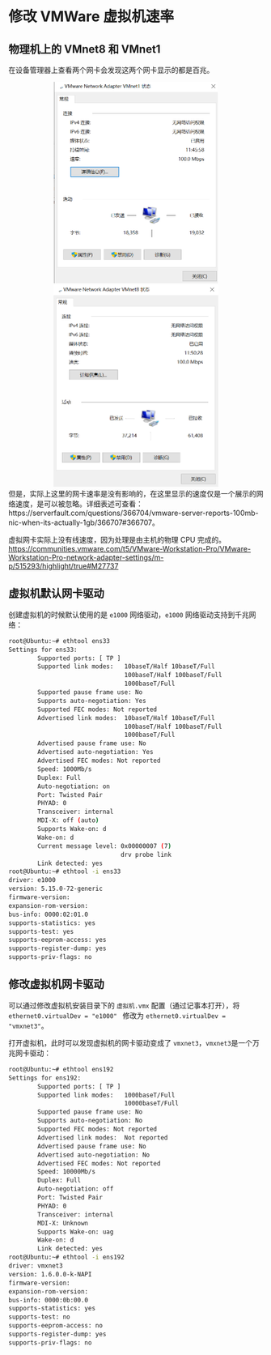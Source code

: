 # 修改 VMWare 虚拟机速率

## 物理机上的 VMnet8 和 VMnet1

在设备管理器上查看两个网卡会发现这两个网卡显示的都是百兆。

<center class="half">
    <img src="https://raw.githubusercontent.com/wlynxg/pic/main/2025/06/01/20250601-142638.png" alt="image-20230621092858154" style="zoom:50%;" />
    <img src="https://raw.githubusercontent.com/wlynxg/pic/main/2025/06/01/20250601-142707.png" alt="image-20230621093337424" style="zoom:50%;" />
</center>
但是，实际上这里的网卡速率是没有影响的，在这里显示的速度仅是一个展示的网络速度，是可以被忽略。详细表述可查看：https://serverfault.com/questions/366704/vmware-server-reports-100mb-nic-when-its-actually-1gb/366707#366707。

虚拟网卡实际上没有线速度，因为处理是由主机的物理 CPU 完成的。https://communities.vmware.com/t5/VMware-Workstation-Pro/VMware-Workstation-Pro-network-adapter-settings/m-p/515293/highlight/true#M27737

## 虚拟机默认网卡驱动

创建虚拟机的时候默认使用的是 `e1000` 网络驱动，`e1000` 网络驱动支持到千兆网络：

```bash
root@Ubuntu:~# ethtool ens33 
Settings for ens33:
        Supported ports: [ TP ]
        Supported link modes:   10baseT/Half 10baseT/Full
                                100baseT/Half 100baseT/Full
                                1000baseT/Full
        Supported pause frame use: No
        Supports auto-negotiation: Yes
        Supported FEC modes: Not reported
        Advertised link modes:  10baseT/Half 10baseT/Full
                                100baseT/Half 100baseT/Full
                                1000baseT/Full
        Advertised pause frame use: No
        Advertised auto-negotiation: Yes
        Advertised FEC modes: Not reported
        Speed: 1000Mb/s
        Duplex: Full
        Auto-negotiation: on
        Port: Twisted Pair
        PHYAD: 0
        Transceiver: internal
        MDI-X: off (auto)
        Supports Wake-on: d
        Wake-on: d
        Current message level: 0x00000007 (7)
                               drv probe link
        Link detected: yes
root@Ubuntu:~# ethtool -i ens33 
driver: e1000
version: 5.15.0-72-generic
firmware-version: 
expansion-rom-version: 
bus-info: 0000:02:01.0
supports-statistics: yes
supports-test: yes
supports-eeprom-access: yes
supports-register-dump: yes
supports-priv-flags: no
```

## 修改虚拟机网卡驱动

可以通过修改虚拟机安装目录下的 `虚拟机.vmx` 配置（通过记事本打开），将 `ethernet0.virtualDev = "e1000" ` 修改为 `ethernet0.virtualDev = "vmxnet3"`。

打开虚拟机，此时可以发现虚拟机的网卡驱动变成了 `vmxnet3`，`vmxnet3`是一个万兆网卡驱动：


```bash
root@Ubuntu:~# ethtool ens192 
Settings for ens192:
        Supported ports: [ TP ]
        Supported link modes:   1000baseT/Full
                                10000baseT/Full
        Supported pause frame use: No
        Supports auto-negotiation: No
        Supported FEC modes: Not reported
        Advertised link modes:  Not reported
        Advertised pause frame use: No
        Advertised auto-negotiation: No
        Advertised FEC modes: Not reported
        Speed: 10000Mb/s
        Duplex: Full
        Auto-negotiation: off
        Port: Twisted Pair
        PHYAD: 0
        Transceiver: internal
        MDI-X: Unknown
        Supports Wake-on: uag
        Wake-on: d
        Link detected: yes
root@Ubuntu:~# ethtool -i ens192 
driver: vmxnet3
version: 1.6.0.0-k-NAPI
firmware-version: 
expansion-rom-version: 
bus-info: 0000:0b:00.0
supports-statistics: yes
supports-test: no
supports-eeprom-access: no
supports-register-dump: yes
supports-priv-flags: no
```



